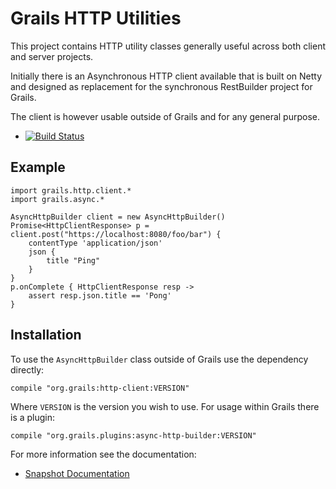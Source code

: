 # Grails HTTP Utilities

This project contains HTTP utility classes generally useful across both client and server projects.
 
Initially there is an Asynchronous HTTP client available that is built on Netty and designed as replacement for the synchronous RestBuilder project for Grails.
 
The client is however usable outside of Grails and for any general purpose.

* [![Build Status](https://travis-ci.org/grails/grails-http.svg?branch=master)](https://travis-ci.org/grails/grails-http)

## Example

    import grails.http.client.*
    import grails.async.*
    
    AsyncHttpBuilder client = new AsyncHttpBuilder()
    Promise<HttpClientResponse> p = client.post("https://localhost:8080/foo/bar") {
        contentType 'application/json'
        json {
            title "Ping"
        }
    }
    p.onComplete { HttpClientResponse resp ->
        assert resp.json.title == 'Pong'
    }
        

## Installation

To use the `AsyncHttpBuilder` class outside of Grails use the dependency directly:

    compile "org.grails:http-client:VERSION"
    
Where `VERSION` is the version you wish to use. For usage within Grails there is a plugin:
    
    compile "org.grails.plugins:async-http-builder:VERSION"

For more information see the documentation:

* [Snapshot Documentation](http://grails.github.io/grails-http/snapshot/)